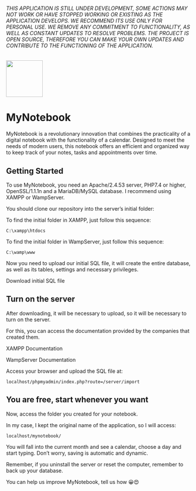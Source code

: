 ###### THIS APPLICATION IS STILL UNDER DEVELOPMENT, SOME ACTIONS MAY NOT WORK OR HAVE STOPPED WORKING OR EXISTING AS THE APPLICATION DEVELOPS. WE RECOMMEND ITS USE ONLY FOR PERSONAL USE. WE REMOVE ANY COMMITMENT TO FUNCTIONALITY, AS WELL AS CONSTANT UPDATES TO RESOLVE PROBLEMS. THE PROJECT IS OPEN SOURCE, THEREFORE YOU CAN MAKE YOUR OWN UPDATES AND CONTRIBUTE TO THE FUNCTIONING OF THE APPLICATION.

<img src="https://brtoworldagency.com/github/mynotebook.png" width="100" height="100">

# MyNotebook
MyNotebook is a revolutionary innovation that combines the practicality of a digital notebook with the functionality of a calendar. Designed to meet the needs of modern users, this notebook offers an efficient and organized way to keep track of your notes, tasks and appointments over time.

## Getting Started
To use MyNotebook, you need an Apache/2.4.53 server, PHP7.4 or higher, OpenSSL/1.1.1n and a MariaDB/MySQL database. I recommend using XAMPP or WampServer.

You should clone our repository into the server’s initial folder:

To find the initial folder in XAMPP, just follow this sequence:

``C:\xampp\htdocs``

To find the initial folder in WampServer, just follow this sequence:

``C:\wamp\www``

Now you need to upload our initial SQL file, it will create the entire database, as well as its tables, settings and necessary privileges.

Download initial SQL file

## Turn on the server
After downloading, it will be necessary to upload, so it will be necessary to turn on the server. 

For this, you can access the documentation provided by the companies that created them. 

XAMPP Documentation 

WampServer Documentation 

Access your browser and upload the SQL file at: 

``localhost/phpmyadmin/index.php?route=/server/import``

## You are free, start whenever you want
Now, access the folder you created for your notebook. 

In my case, I kept the original name of the application, so I will access: 

``localhost/mynotebook/`` 

You will fall into the current month and see a calendar, choose a day and start typing. Don’t worry, saving is automatic and dynamic. 

Remember, if you uninstall the server or reset the computer, remember to back up your database.

You can help us improve MyNotebook, tell us how 😀😍
